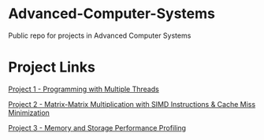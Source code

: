 # Advanced-Computer-Systems
Public repo for projects in Advanced Computer Systems

# Project Links
[Project 1 - Programming with Multiple Threads](https://github.com/almog-co/Advanced-Computer-Systems/tree/main/Project%201%20-%20Programming%20with%20Multiple%20Threads)

[Project 2 - Matrix-Matrix Multiplication with SIMD Instructions & Cache Miss Minimization](https://github.com/almog-co/Advanced-Computer-Systems/tree/main/Project%202%20-%20SIMD%20Instructions%20%26%20Cache%20Miss%20Minimizations)

[Project 3 - Memory and Storage Performance Profiling](https://github.com/almog-co/Advanced-Computer-Systems/tree/main/Project%203%20-%20Memory%20and%20Storage%20Performance%20Profiling)

